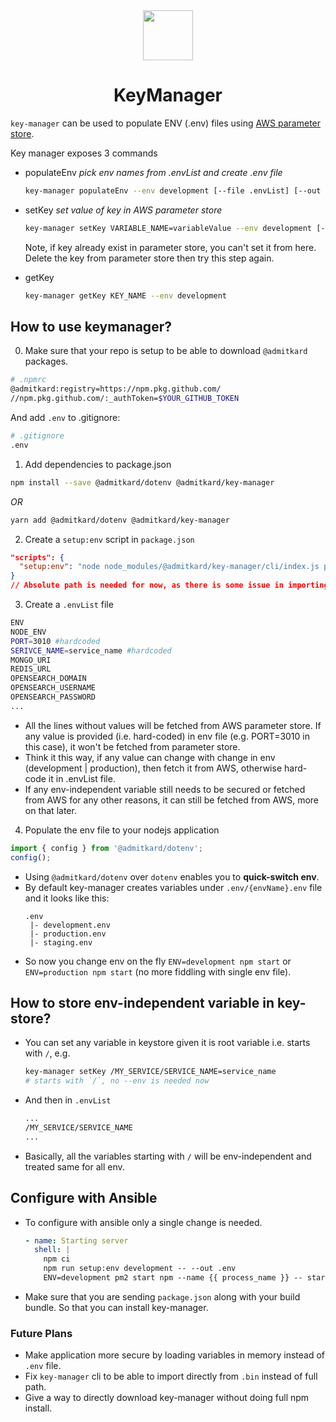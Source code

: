 <center><img src="https://symbols.getvecta.com/stencil_16/35_parameter-store.6443ba24e4.png" height="80"/></center>
<center><h1>KeyManager</h1></center>

`key-manager` can be used to populate ENV (.env) files using [AWS parameter store](https://ap-south-1.console.aws.amazon.com/systems-manager/parameters/?region=ap-south-1&tab=Table#).

Key manager exposes 3 commands
- populateEnv _pick env names from .envList and create .env file_
  ```sh
  key-manager populateEnv --env development [--file .envList] [--out .env]
  ```
- setKey _set value of key in AWS parameter store_
  ```sh
  key-manager setKey VARIABLE_NAME=variableValue --env development [--description Desc] [--encrypt]
  ```
  Note, if key already exist in parameter store, you can't set it from here. Delete the key from parameter store then try this step again.

- getKey
  ```sh
  key-manager getKey KEY_NAME --env development
  ```

## How to use keymanager?

0. Make sure that your repo is setup to be able to download `@admitkard` packages.
  ```sh
  # .npmrc
  @admitkard:registry=https://npm.pkg.github.com/
  //npm.pkg.github.com/:_authToken=$YOUR_GITHUB_TOKEN
  ```
  And add `.env` to .gitignore:
  ```sh
  # .gitignore
  .env
  ```
1. Add dependencies to package.json
  ```sh
  npm install --save @admitkard/dotenv @admitkard/key-manager
  ```
  _OR_
  ```sh
  yarn add @admitkard/dotenv @admitkard/key-manager
  ```

2. Create a `setup:env` script in `package.json`
  ```json
  "scripts": {
    "setup:env": "node node_modules/@admitkard/key-manager/cli/index.js populateEnv --env"
  }
  // Absolute path is needed for now, as there is some issue in importing cli packages from `.bin`
  ```
3. Create a `.envList` file
  ```sh
  ENV
  NODE_ENV
  PORT=3010 #hardcoded
  SERIVCE_NAME=service_name #hardcoded
  MONGO_URI
  REDIS_URL
  OPENSEARCH_DOMAIN
  OPENSEARCH_USERNAME
  OPENSEARCH_PASSWORD
  ...
  ```
  - All the lines without values will be fetched from AWS parameter store. If any value is provided (i.e. hard-coded) in env file (e.g. PORT=3010 in this case), it won't be fetched from parameter store.
  - Think it this way, if any value can change with change in env (development | production), then fetch it from AWS, otherwise hard-code it in .envList file.
  - If any env-independent variable still needs to be secured or fetched from AWS for any other reasons, it can still be fetched from AWS, more on that later.

4. Populate the env file to your nodejs application
  ```js
  import { config } from '@admitkard/dotenv';
  config();
  ```

  - Using `@admitkard/dotenv` over `dotenv` enables you to **quick-switch env**.
  - By default key-manager creates variables under `.env/{envName}.env` file and it looks like this:
    ```
    .env
     |- development.env
     |- production.env
     |- staging.env
    ```
  - So now you change env on the fly `ENV=development npm start` or `ENV=production npm start` (no more fiddling with single env file).

## How to store env-independent variable in key-store?
- You can set any variable in keystore given it is root variable i.e. starts with `/`, e.g.
  ```sh
  key-manager setKey /MY_SERVICE/SERVICE_NAME=service_name
  # starts with `/`, no --env is needed now
  ```
- And then in `.envList`
  ```sh
  ...
  /MY_SERVICE/SERVICE_NAME
  ...
  ```
- Basically, all the variables starting with `/` will be env-independent and treated same for all env.

## Configure with Ansible
- To configure with ansible only a single change is needed.
  ```yaml
  - name: Starting server
    shell: |
      npm ci
      npm run setup:env development -- --out .env
      ENV=development pm2 start npm --name {{ process_name }} -- start ;
  ```
- Make sure that you are sending `package.json` along with your build bundle. So that you can install key-manager.


### Future Plans
- Make application more secure by loading variables in memory instead of `.env` file.
- Fix `key-manager` cli to be able to import directly from `.bin` instead of full path.
- Give a way to directly download key-manager without doing full npm install.
